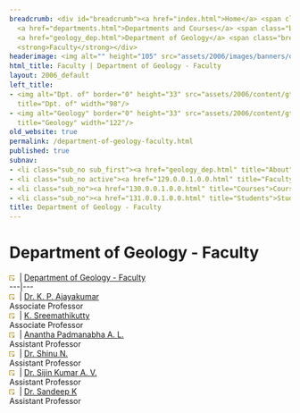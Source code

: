 ```yaml
---
breadcrumb: <div id="breadcrumb"><a href="index.html">Home</a> <span class="breadcrumb_spacer">&gt;</span>
  <a href="departments.html">Departments and Courses</a> <span class="breadcrumb_spacer">&gt;</span>
  <a href="geology_dep.html">Department of Geology</a> <span class="breadcrumb_spacer">&gt;</span>
  <strong>Faculty</strong></div>
headerimage: <img alt="" height="105" src="assets/2006/images/banners/departments.jpg" width="472"/>
html_title: Faculty | Department of Geology - Faculty
layout: 2006_default
left_title:
- <img alt="Dpt. of" border="0" height="33" src="assets/2006/content/gt/fcb6421c7c62628408190d4ca84029e5.png"
  title="Dpt. of" width="98"/>
- <img alt="Geology" border="0" height="33" src="assets/2006/content/gt/fde9df1416648edbb1d1509cd3471e82.png"
  title="Geology" width="122"/>
old_website: true
permalink: /department-of-geology-faculty.html
published: true
subnav:
- <li class="sub_no sub_first"><a href="geology_dep.html" title="About">About</a></li>
- <li class="sub_no active"><a href="129.0.0.1.0.0.html" title="Faculty">Faculty</a></li>
- <li class="sub_no"><a href="130.0.0.1.0.0.html" title="Courses">Courses</a></li>
- <li class="sub_no"><a href="131.0.0.1.0.0.html" title="Students">Students</a></li>
title: Department of Geology - Faculty
---
```


# Department of Geology - Faculty

![](assets/2006/img/article/intlink_1.gif)![](assets/2006/img/leer.gif) | [Department of Geology -
Faculty](department-of-geology-faculty.html)  
---|---  
![](assets/2006/img/article/intlink_1.gif)![](assets/2006/img/leer.gif) | [Dr. K. P.
Ajayakumar](kpalay1.html)  
Associate Professor  
![](assets/2006/img/article/intlink_1.gif)![](assets/2006/img/leer.gif) | [K.
Sreemathikutty](sreemathi.html)  
Associate Professor  
![](assets/2006/img/article/intlink_1.gif)![](assets/2006/img/leer.gif) | [Anantha Padmanabha A.
L.](ap.html)  
Assistant Professor  
![](assets/2006/img/article/intlink_1.gif)![](assets/2006/img/leer.gif) | [Dr. Shinu N.](shinu.html)  
Assistant Professor  
![](assets/2006/img/article/intlink_1.gif)![](assets/2006/img/leer.gif) | [Dr. Sijin Kumar A.
V.](sijinkumar-av.html)  
Assistant Professor  
![](assets/2006/img/article/intlink_1.gif)![](assets/2006/img/leer.gif) | [Dr. Sandeep
K](sandeep_1.html)  
Assistant Professor